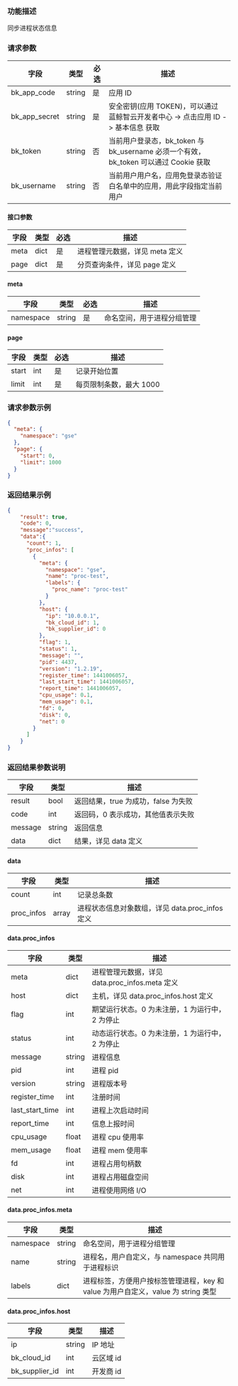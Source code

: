### 功能描述

同步进程状态信息

### 请求参数

| 字段 | 类型 | 必选 |  描述 |
|-----------|------------|--------|------------|
| bk_app_code  |  string    | 是 | 应用 ID     |
| bk_app_secret|  string    | 是 | 安全密钥(应用 TOKEN)，可以通过 蓝鲸智云开发者中心 -&gt; 点击应用 ID -&gt; 基本信息 获取 |
| bk_token     |  string    | 否 | 当前用户登录态，bk_token 与 bk_username 必须一个有效，bk_token 可以通过 Cookie 获取 |
| bk_username  |  string    | 否 | 当前用户用户名，应用免登录态验证白名单中的应用，用此字段指定当前用户 |

#### 接口参数

| 字段      |  类型      | 必选   |  描述      |
|-----------|------------|--------|------------|
| meta | dict | 是 | 进程管理元数据，详见 meta 定义 |
| page | dict | 是 | 分页查询条件，详见 page 定义 |

#### meta

| 字段      |  类型      | 必选   |  描述      |
|-----------|------------|--------|------------|
| namespace | string | 是 | 命名空间，用于进程分组管理 |

#### page

| 字段      |  类型      | 必选   |  描述      |
|-----------|------------|--------|------------|
| start | int | 是 | 记录开始位置 |
| limit | int | 是 | 每页限制条数，最大 1000 |

### 请求参数示例

``` json
{
  "meta": {
	"namespace": "gse"
  },
  "page": {
    "start": 0,
    "limit": 1000
  }
}
```

### 返回结果示例

```json
{
    "result": true,
    "code": 0,
    "message":"success",
    "data":{
      "count": 1,
      "proc_infos": [
        {
          "meta": {
	        "namespace": "gse",
            "name": "proc-test",
            "labels": {
              "proc_name": "proc-test"
            }
          },
          "host": {
            "ip": "10.0.0.1",
            "bk_cloud_id": 1,
            "bk_supplier_id": 0
          },
          "flag": 1,
          "status": 1,
          "message": "",
          "pid": 4437,
          "version": "1.2.19",
          "register_time": 1441006057,
          "last_start_time": 1441006057,
          "report_time": 1441006057,
          "cpu_usage": 0.1,
          "mem_usage": 0.1,
          "fd": 0,
          "disk": 0,
          "net": 0
        }
      ]
    }
}
```

### 返回结果参数说明

| 字段      | 类型      | 描述      |
|-----------|-----------|-----------|
|result| bool | 返回结果，true 为成功，false 为失败 |
|code|int|返回码，0 表示成功，其他值表示失败|
|message|string|返回信息|
|data|dict| 结果，详见 data 定义 |

#### data

| 字段      | 类型      | 描述      |
|-----------|-----------|-----------|
| count | int | 记录总条数 |
| proc_infos | array | 进程状态信息对象数组，详见 data.proc_infos 定义 |

#### data.proc_infos

| 字段      | 类型      | 描述      |
|-----------|-----------|-----------|
| meta | dict | 进程管理元数据，详见 data.proc_infos.meta 定义 |
| host | dict | 主机，详见 data.proc_infos.host 定义 |
| flag | int | 期望运行状态。0 为未注册，1 为运行中，2 为停止 |
| status | int | 动态运行状态。0 为未注册，1 为运行中，2 为停止 |
| message | string | 进程信息 |
| pid | int | 进程 pid |
| version | string | 进程版本号 |
| register_time | int | 注册时间 |
| last_start_time | int | 进程上次启动时间 |
| report_time | int | 信息上报时间 |
| cpu_usage | float | 进程 cpu 使用率 |
| mem_usage | float | 进程 mem 使用率 |
| fd | int | 进程占用句柄数 |
| disk | int | 进程占用磁盘空间 |
| net | int | 进程使用网络 I/O |

#### data.proc_infos.meta

| 字段      | 类型      | 描述      |
|-----------|-----------|-----------|
| namespace | string | 命名空间，用于进程分组管理 |
| name | string | 进程名，用户自定义，与 namespace 共同用于进程标识 |
| labels | dict | 进程标签，方便用户按标签管理进程，key 和 value 为用户自定义，value 为 string 类型 |

#### data.proc_infos.host

| 字段      | 类型      | 描述      |
|-----------|-----------|-----------|
| ip | string | IP 地址 |
| bk_cloud_id | int |  云区域 id |
| bk_supplier_id | int | 开发商 id |